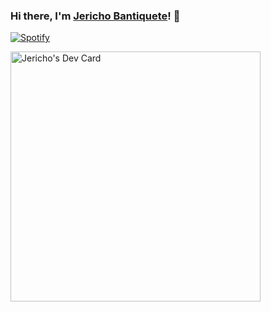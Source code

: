 ### Hi there, I'm [Jericho Bantiquete](https://jerichobantiquete.netlify.app/)! 👋

[![Spotify](https://novatorem-hazel-psi.vercel.app/api/spotify?background_color=0D1117&border_color=f2f2f2)](https://open.spotify.com/user/bwbn9zmf30zbwy254iksud8lc)

<a href="https://app.daily.dev/monciego"><img src="https://api.daily.dev/devcards/2757708eb9954d16987aa5517dc81320.png?r=tpd" width="400" alt="Jericho's Dev Card"/></a>

<!--
**monciego/monciego** is a ✨ _special_ ✨ repository because its `README.md` (this file) appears on your GitHub profile.

Here are some ideas to get you started:

- 🔭 I’m currently working on ...
- 🌱 I’m currently learning ...
- 👯 I’m looking to collaborate on ...
- 🤔 I’m looking for help with ...
- 💬 Ask me about ...
- 📫 How to reach me: ...
- 😄 Pronouns: ...
- ⚡ Fun fact: ...
-->
